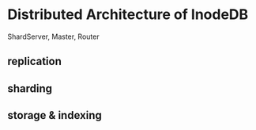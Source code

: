 # Distributed Architecture of InodeDB

ShardServer, Master, Router

## replication

## sharding

## storage & indexing


